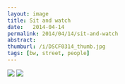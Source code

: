 ```yaml
---
layout: image
title: Sit and watch
date:   2014-04-14
permalink: 2014/04/14/sit-and-watch
abstract: 
thumburl: /i/DSCF0314_thumb.jpg
tags: [bw, street, people]
---
```

![]({{site.url}}/i/DSCF0314.jpg)
![]({{site.url}}/i/DSCF0438.jpg)



